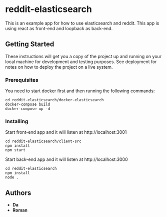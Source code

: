 # reddit-elasticsearch

This is an example app for how to use elasticsearch and reddit.
This app is using react as front-end and loopback as back-end.

## Getting Started

These instructions will get you a copy of the project up and running on your local machine for development and testing purposes. See deployment for notes on how to deploy the project on a live system.

### Prerequisites

You need to start docker first and then running the following commands:

```
cd reddit-elasticsearch/docker-elasticsearch
docker-compose build
docker-compose up -d
```

### Installing

Start front-end app and it will listen at http://localhost:3001

```
cd reddit-elasticsearch/client-src
npm install
npm start
```

Start back-end app and it will listen at http://localhost:3000

```
cd reddit-elasticsearch
npm install
node .
```

## Authors

* **Da**
* **Roman** 
